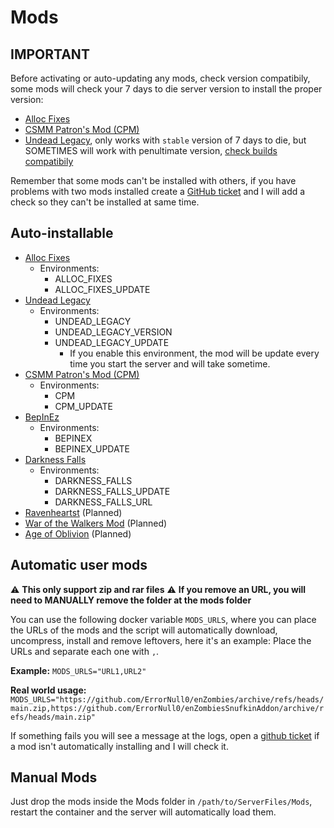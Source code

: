 # Mods

## IMPORTANT

Before activating or auto-updating any mods, check version compatibily, some mods will check your 7 days to die server version to install the proper version:

- [Alloc Fixes](https://7dtd.illy.bz/wiki/Server%20fixes)
- [CSMM Patron's Mod (CPM)](https://docs.csmm.app/en/cpm/)
- [Undead Legacy](https://ul.subquake.com/), only works with `stable` version of 7 days to die, but SOMETIMES will work with penultimate version, [check builds compatibily](https://ul.subquake.com/download)

Remember that some mods can't be installed with others, if you have problems with two mods installed create a [GitHub ticket](https://github.com/vinanrra/Docker-7DaysToDie/issues) and I will add a check so they can't be installed at same time.

## Auto-installable

- [Alloc Fixes](https://7dtd.illy.bz/wiki/Server%20fixes)
  - Environments:
    - ALLOC_FIXES
    - ALLOC_FIXES_UPDATE
- [Undead Legacy](https://ul.subquake.com/)
  - Environments:
    - UNDEAD_LEGACY
    - UNDEAD_LEGACY_VERSION
    - UNDEAD_LEGACY_UPDATE
      - If you enable this environment, the mod will be update every time you start the server and will take sometime.
- [CSMM Patron's Mod (CPM)](https://docs.csmm.app/en/cpm/)
  - Environments:
    - CPM
    - CPM_UPDATE
- [BepInEz](https://github.com/BepInEx/BepInEx)
  - Environments:
    - BEPINEX
    - BEPINEX_UPDATE
- [Darkness Falls](https://community.7daystodie.com/topic/4941-darkness-falls-they-mostly-come-out-at-night/)
  - Environments:
    - DARKNESS_FALLS
    - DARKNESS_FALLS_UPDATE
    - DARKNESS_FALLS_URL
- [Ravenheartst](https://community.7daystodie.com/topic/4508-ravenhearst-mod/) (Planned)
- [War of the Walkers Mod](https://community.7daystodie.com/topic/4098-war-of-the-walkers-mod/) (Planned)
- [Age of Oblivion](https://community.7daystodie.com/topic/23943-age-of-oblivion-alpha-401-a20/) (Planned)

## Automatic user mods

⚠️ **This only support zip and rar files**
⚠️ **If you remove an URL, you will need to MANUALLY remove the folder at the mods folder**

You can use the following docker variable `MODS_URLS`, where you can place the URLs of the mods and the script will automatically download, uncompress, install and remove leftovers, here it's an example:
Place the URLs and separate each one with `,`.

**Example:**
`MODS_URLS="URL1,URL2"`

**Real world usage:**
`MODS_URLS="https://github.com/ErrorNull0/enZombies/archive/refs/heads/main.zip,https://github.com/ErrorNull0/enZombiesSnufkinAddon/archive/refs/heads/main.zip"`

If something fails you will see a message at the logs, open a [github ticket](https://github.com/vinanrra/Docker-7DaysToDie/issues) if a mod isn't automatically installing and I will check it.

## Manual Mods

Just drop the mods inside the Mods folder in `/path/to/ServerFiles/Mods`, restart the container and the server will automatically load them.
